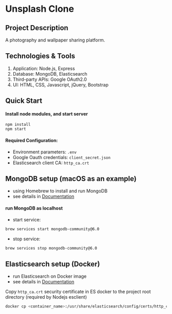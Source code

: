 # Unsplash Clone
## Project Description
A photography and wallpaper sharing platform.
## Technologies & Tools
1. Application: Node.js, Express
2. Database: MongoDB, Elasticsearch
3. Third-party APIs: Google OAuth2.0
4. UI: HTML, CSS, Javascript, jQuery, Bootstrap


## Quick Start
#### Install node modules, and start server
```
npm install
npm start
```

#### Required Configuration:
* Environment parameters: `.env`
* Google Oauth credentials: `client_secret.json`
* Elasticsearch client CA: `http_ca.crt`

## MongoDB setup (macOS as an example)
* using Homebrew to install and run MongoDB
* see details in [Documentation](https://www.mongodb.com/docs/manual/tutorial/install-mongodb-on-os-x/#std-label-install)

#### run MongoDB as localhost
* start service:
```sh
brew services start mongodb-community@6.0
```
* stop service:
```sh
brew services stop mongodb-community@6.0
```

## Elasticsearch setup (Docker)
* run Elasticsearch on Docker image 
* see details in [Documentation](https://www.elastic.co/guide/en/elasticsearch/reference/current/docker.html)

Copy `http_ca.crt` security certificate in ES docker to the project root directory (required by Nodejs esclient)
```sh
docker cp <container_name>:/usr/share/elasticsearch/config/certs/http_ca.crt
```